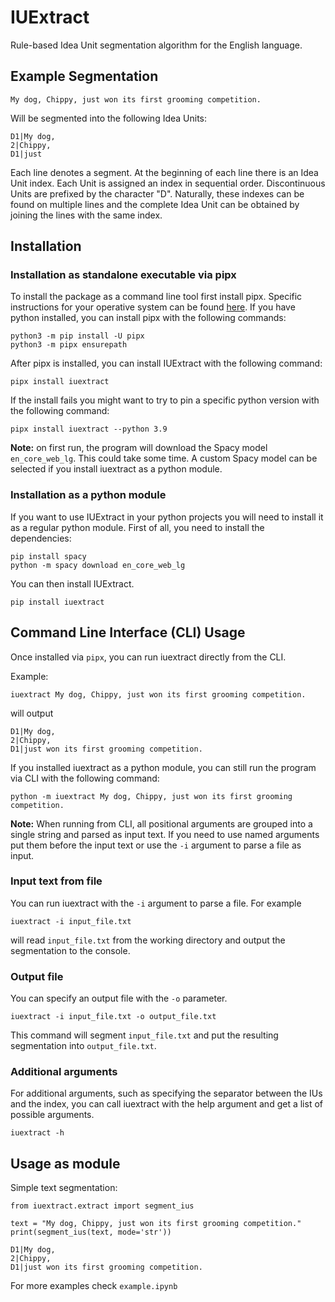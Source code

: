 # IUExtract
Rule-based Idea Unit segmentation algorithm for the English language.

## Example Segmentation
```
My dog, Chippy, just won its first grooming competition.
```
Will be segmented into the following Idea Units:
```
D1|My dog,
2|Chippy,
D1|just
```
Each line denotes a segment. At the beginning of each line there is an Idea Unit index. Each Unit is assigned an index in sequential order. Discontinuous Units are prefixed by the character "D". Naturally, these indexes can be found on multiple lines and the complete Idea Unit can be obtained by joining the lines with the same index.
## Installation
### Installation as standalone executable via pipx
To install the package as a command line tool first install pipx. Specific instructions for your operative system can be found [here](https://pipx.pypa.io/latest/installation/).
If you have python installed, you can install pipx with the following commands:
```
python3 -m pip install -U pipx
python3 -m pipx ensurepath
```
After pipx is installed, you can install IUExtract with the following command:
```
pipx install iuextract
```
If the install fails you might want to try to pin a specific python version with the following command:
```
pipx install iuextract --python 3.9
```
**Note:** on first run, the program will download the Spacy model `en_core_web_lg`. This could take some time. A custom Spacy model can be selected if you install iuextract as a python module.

### Installation as a python module
If you want to use IUExtract in your python projects you will need to install it as a regular python module.
First of all, you need to install the dependencies:
```
pip install spacy
python -m spacy download en_core_web_lg
```
You can then install IUExtract.
```
pip install iuextract
```
## Command Line Interface (CLI) Usage
Once installed via `pipx`, you can run iuextract directly from the CLI.

Example:
```
iuextract My dog, Chippy, just won its first grooming competition.
```
will output
```
D1|My dog,
2|Chippy,
D1|just won its first grooming competition.
```
If you installed iuextract as a python module, you can still run the program via CLI with the following command:
```
python -m iuextract My dog, Chippy, just won its first grooming competition.
```

**Note:** When running from CLI, all positional arguments are grouped into a single string and parsed as input text. If you need to use named arguments put them before the input text or use the `-i` argument to parse a file as input.
### Input text from file
You can run iuextract with the `-i` argument to parse a file.
For example
```
iuextract -i input_file.txt
```
will read `input_file.txt` from the working directory and output the segmentation to the console.

### Output file
You can specify an output file with the `-o` parameter.
```
iuextract -i input_file.txt -o output_file.txt
```
This command will segment `input_file.txt` and put the resulting segmentation into `output_file.txt`.

### Additional arguments
For additional arguments, such as specifying the separator between the IUs and the index, you can call iuextract with the help argument and get a list of possible arguments.
```
iuextract -h
```

## Usage as module

Simple text segmentation:
```
from iuextract.extract import segment_ius

text = "My dog, Chippy, just won its first grooming competition."
print(segment_ius(text, mode='str'))
```
```
D1|My dog, 
2|Chippy, 
D1|just won its first grooming competition.
```

For more examples check `example.ipynb`